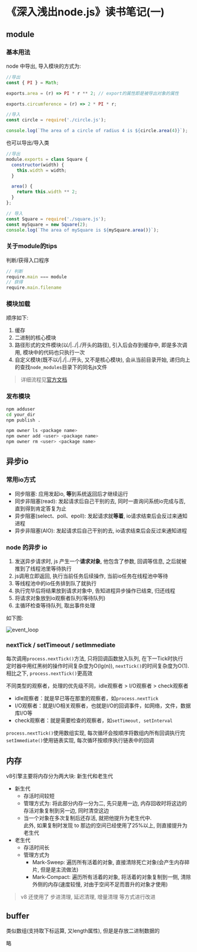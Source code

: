 
# 《深入浅出node.js》读书笔记(一)

## module

### 基本用法

node 中导出, 导入模块的方式为:

```js
//导出
const { PI } = Math;

exports.area = (r) => PI * r ** 2; // export的属性即是被导出对象的属性

exports.circumference = (r) => 2 * PI * r;
```

```js
//导入
const circle = require('./circle.js');

console.log(`The area of a circle of radius 4 is ${circle.area(4)}`);
```

也可以导出/导入类

```js
//导出
module.exports = class Square {
  constructor(width) {
    this.width = width;
  }

  area() {
    return this.width ** 2;
  }
};
```

```js
// 导入
const Square = require('./square.js');
const mySquare = new Square(2);
console.log(`The area of mySquare is ${mySquare.area()}`);
```

### 关于module的tips

判断/获得入口程序

```js
// 判断
require.main === module
// 获得
require.main.filename
```

### 模块加载

顺序如下:

1. 缓存
2. 二进制的核心模块
3. 路径形式的文件模块(以/|../|./开头的路径), 引入后会存到缓存中, 即是多次调用, 模块中的代码也只执行一次
4. 自定义模块(既不以/|./|../开头, 又不是核心模块), 会从当前目录开始, 递归向上的查找`node_modules`目录下的同名js文件

> 详细流程见[官方文档](https://nodejs.org/dist/latest-v12.x/docs/api/modules.html#modules_all_together)

### 发布模块

```bash
npm adduser
cd your_dir
npm publish .

npm owner ls <package name> 
npm owner add <user> <package name> 
npm owner rm <user> <package name>
```

## 异步io

### 常用io方式

- 同步阻塞: 应用发起io, **等**到系统返回后才继续运行
- 同步非阻塞(read): 发起请求后自己干别的去, 同时一直询问系统io完成与否, 直到得到肯定答复为止
- 异步阻塞(select、poll、epoll): 发起请求就**等着**, io请求结束后会反过来通知进程
- 异步非阻塞(AIO): 发起请求后自己干别的去, io请求结束后会反过来通知进程

### node 的异步 io

1. 发送异步请求时, js 产生一个**请求对象**, 他包含了参数, 回调等信息, 之后就被推到了线程池里等待执行
2. js调用立即返回, 执行当前任务后续操作, 当前io任务在线程池中等待
3. 等线程池中的io任务排到队了就执行
4. 执行完毕后将结果放到请求对象中, 告知进程异步操作已结束, 归还线程
5. 将请求对象放到io观察者队列(等待队列)
6. 主循环检查等待队列, 取出事件处理

如下图:

![event_loop](https://s1.ax1x.com/2020/07/13/UYbuHs.png)

### nextTick / setTimeout / setImmediate

每次调用`process.nextTick()`方法, 只将回调函数放入队列, 在下一Tick时执行  
定时器中用红黑树的操作时间复杂度为O(lg(n)), `nextTick()`的时间复杂度为O(1). 相比之下, `process.nextTick()`更高效

不同类型的观察者，处理的优先级不同，idle观察者 > I/O观察者 > check观察者

- idle观察者：就是早已等在那里的观察者，如`process.nextTick`
- I/O观察者：就是I/O相关观察者，也就是I/O的回调事件，如网络，文件，数据库I/O等
- check观察者：就是需要检查的观察者，如`setTimeout, setInterval`

`process.nextTick()`使用数组实现, 每次循环会按顺序将数组内所有回调执行完  
`setImmediate()`使用链表实现, 每次循环按顺序执行链表中的回调

## 内存

v8引擎主要将内存分为两大块: 新生代和老生代

- 新生代
  - 存活时间较短
  - 管理方式为: 将此部分内存一分为二, 先只是用一边, 内存回收时将这边的存活对象复制到另一边, 同时清空这边
  - 当一个对象在多次复制后还存活, 就把他提升为老生代中.  
此外, 如果复制时发现 to 那边的空间已经使用了25%以上, 则直接提升为老生代
- 老生代
  - 存活时间长
  - 管理方式为
    - Mark-Sweep: 遍历所有活着的对象, 直接清除死亡对象(会产生内存碎片, 但是是主流做法)
    - Mark-Compact: 遍历所有活着的对象, 将活着的对象复制到一侧, 清除外侧的内存(速度较慢, 对由于空间不足而晋升的对象才使用)

> v8 还使用了 步进清理, 延迟清理, 增量清理 等方式进行改进

## buffer

类似数组(支持取下标运算, 又length属性), 但是是存放二进制数据的

略

